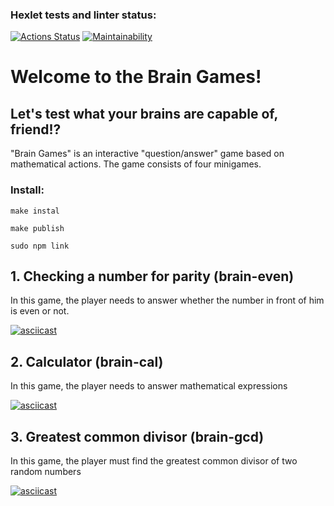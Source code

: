### Hexlet tests and linter status:
[![Actions Status](https://github.com/dmitryShirokov2098/frontend-project-44/workflows/hexlet-check/badge.svg)](https://github.com/dmitryShirokov2098/frontend-project-44/actions)
[![Maintainability](https://api.codeclimate.com/v1/badges/ee52da672b8d72d292a5/maintainability)](https://codeclimate.com/github/dmitryShirokov2098/frontend-project-44/maintainability)

# Welcome to the Brain Games!
## Let's test what your brains are capable of, friend!?

"Brain Games" is an interactive "question/answer" game based on mathematical actions. The game consists of four minigames.

### Install:

`make instal`

`make publish`

`sudo npm link`

## 1. Checking a number for parity (brain-even)

In this game, the player needs to answer whether the number in front of him is even or not.

[![asciicast](https://asciinema.org/a/fMEJTb9A9P0uYrnr0H8tBHrkJ.svg)](https://asciinema.org/a/fMEJTb9A9P0uYrnr0H8tBHrkJ)


## 2. Calculator (brain-cal)

In this game, the player needs to answer mathematical expressions

[![asciicast](https://asciinema.org/a/QgArsDSqlkCdCBybpNtBHgy0B.svg)](https://asciinema.org/a/QgArsDSqlkCdCBybpNtBHgy0B)

## 3. Greatest common divisor (brain-gcd)

In this game, the player must find the greatest common divisor of two random numbers

[![asciicast](https://asciinema.org/a/L4rDyESUC1V0ZnlXBItwzZAjc.svg)](https://asciinema.org/a/L4rDyESUC1V0ZnlXBItwzZAjc)